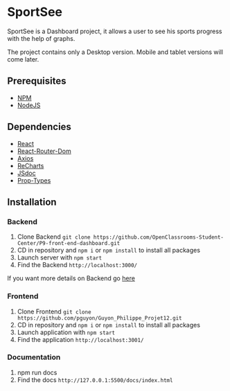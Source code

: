 # SportSee

SportSee is a Dashboard project, it allows a user to see his sports progress with the help of graphs.

The project contains only a Desktop version.
Mobile and tablet versions will come later.

## Prerequisites

- [NPM](https://www.npmjs.com/)
- [NodeJS](https://nodejs.org/en/)

## Dependencies

- [React](https://fr.reactjs.org/)
- [React-Router-Dom](https://v5.reactrouter.com/web/guides/quick-start)
- [Axios](https://axios-http.com/fr/docs/intro)
- [ReCharts](https://recharts.org/en-US/)
- [JSdoc](https://jsdoc.app/)
- [Prop-Types](https://www.npmjs.com/package/prop-types)

## Installation

### Backend

1. Clone Backend `git clone https://github.com/OpenClassrooms-Student-Center/P9-front-end-dashboard.git`
2. CD in repository and `npm i` or `npm install` to install all packages
3. Launch server with `npm start`
4. Find the Backend `http://localhost:3000/`

If you want more details on Backend go [here](https://github.com/OpenClassrooms-Student-Center/P9-front-end-dashboard.git)

### Frontend

1. Clone Frontend `git clone https://github.com/pguyon/Guyon_Philippe_Projet12.git`
2. CD in repository and `npm i` or `npm install` to install all packages
3. Launch application with `npm start`
4. Find the application `http://localhost:3001/`

### Documentation

1. npm run docs
2. Find the docs `http://127.0.0.1:5500/docs/index.html`
